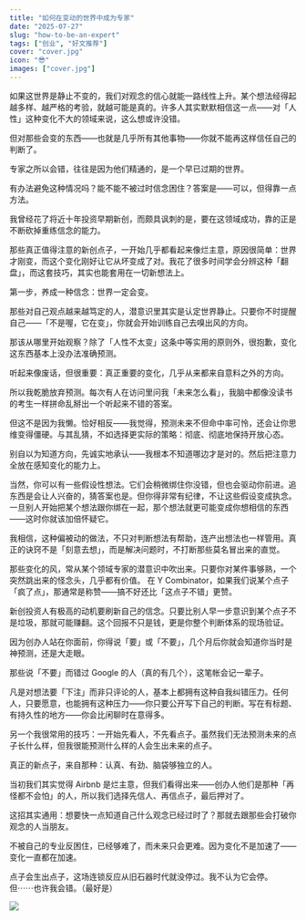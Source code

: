 ```yaml
---
title: "如何在变动的世界中成为专家"
date: "2025-07-27"
slug: "how-to-be-an-expert"
tags: ["创业", "好文推荐"]
cover: "cover.jpg"
icon: "😎"
images: ["cover.jpg"]
---
```

如果这世界是静止不变的，我们对观念的信心就能一路线性上升。某个想法经得起越多样、越严格的考验，就越可能是真的。许多人其实默默相信这一点——对「人性」这种变化不大的领域来说，这么想或许没错。



但对那些会变的东西——也就是几乎所有其他事物——你就不能再这样信任自己的判断了。



专家之所以会错，往往是因为他们精通的，是一个早已过期的世界。



有办法避免这种情况吗？能不能不被过时信念困住？答案是——可以，但得靠一点方法。



我曾经花了将近十年投资早期新创，而颇具讽刺的是，要在这领域成功，靠的正是不断砍掉重练信念的能力。



那些真正值得注意的新创点子，一开始几乎都看起来像烂主意，原因很简单：世界才刚变，而这个变化刚好让它从坏变成了对。我花了很多时间学会分辨这种「翻盘」，而这套技巧，其实也能套用在一切新想法上。



第一步，养成一种信念：世界一定会变。



那些对自己观点越来越笃定的人，潜意识里其实是认定世界静止。只要你不时提醒自己——「不是喔，它在变」，你就会开始训练自己去嗅出风的方向。



那该从哪里开始观察？除了「人性不太变」这条中等实用的原则外，很抱歉，变化这东西基本上没办法准确预测。



听起来像废话，但很重要：真正重要的变化，几乎从来都来自意料之外的方向。



所以我乾脆放弃预测。每次有人在访问里问我「未来怎么看」，我脑中都像没读书的考生一样拼命乱掰出一个听起来不错的答案。



但这不是因为我懒。恰好相反——我觉得，预测未来不但命中率可怜，还会让你思维变得僵硬。与其乱猜，不如选择更实际的策略：彻底、彻底地保持开放心态。



别自以为知道方向，先诚实地承认——我根本不知道哪边才是对的。然后把注意力全放在感知变化的能力上。



当然，你可以有一些假设性想法。它们会稍微绑住你没错，但也会驱动你前进。追东西是会让人兴奋的，猜答案也是。但你得非常有纪律，不让这些假设变成执念。
一旦别人开始把某个想法跟你绑在一起，那个想法就更可能变成你想相信的东西——这时你就该加倍怀疑它。



我相信，这种偏被动的做法，不只对判断想法有帮助，连产出想法也一样管用。真正的诀窍不是「刻意去想」，而是解决问题时，不打断那些莫名冒出来的直觉。



那些变化的风，常从某个领域专家的潜意识中吹出来。只要你对某件事够熟，一个突然跳出来的怪念头，几乎都有价值。
在 Y Combinator，如果我们说某个点子「疯了点」，那通常是称赞——搞不好还比「这点子不错」更赞。



新创投资人有极高的动机要刷新自己的信念。只要比别人早一步意识到某个点子不是垃圾，那就可能赚翻。这个回报不只是钱，更是你整个判断体系的现场验证。



因为创办人站在你面前，你得说「要」或「不要」，几个月后你就会知道你当时是神预测，还是大走眼。



那些说「不要」而错过 Google 的人（真的有几个），这笔帐会记一辈子。



凡是对想法要「下注」而非只评论的人，基本上都拥有这种自我纠错压力。任何人，只要愿意，也能拥有这种压力——你只要公开写下自己的判断。写在有标题、有持久性的地方——你会比闲聊时在意得多。



另一个我很常用的技巧：一开始先看人，不先看点子。虽然我们无法预测未来的点子长什么样，但我很能预测什么样的人会生出未来的点子。



真正的新点子，来自那种：认真、有劲、脑袋够独立的人。



当初我们其实觉得 Airbnb 是烂主意，但我们看得出来——创办人他们是那种「再怪都不会怕」的人，所以我们选择先信人、再信点子，最后押对了。



这招其实通用：想要快一点知道自己什么观念已经过时了？那就去跟那些会打破你观念的人当朋友。



不被自己的专业反困住，已经够难了，而未来只会更难。因为变化不是加速了——变化一直都在加速。



点子会生出点子，这场连锁反应从旧石器时代就没停过。我不认为它会停。
但⋯⋯也许我会错。（最好是）




![](https://prod-files-secure.s3.us-west-2.amazonaws.com/112d0858-5090-4d34-a606-b75eb8d65fd2/46476355-9cf3-4e99-9b7a-3531bc426380/1000202064.png?X-Amz-Algorithm=AWS4-HMAC-SHA256&X-Amz-Content-Sha256=UNSIGNED-PAYLOAD&X-Amz-Credential=ASIAZI2LB466ZNUQQE5J%2F20251020%2Fus-west-2%2Fs3%2Faws4_request&X-Amz-Date=20251020T191118Z&X-Amz-Expires=3600&X-Amz-Security-Token=IQoJb3JpZ2luX2VjEEgaCXVzLXdlc3QtMiJGMEQCIG1LhIj8sQ8D89k74ZctaNAbEQXUa5PlDb4J7sOITgDLAiBgkXvdWeeq1ufP2YhTBTBnlqtsoGhJ0%2BhjcWtTtpb1aSqIBAjx%2F%2F%2F%2F%2F%2F%2F%2F%2F%2F8BEAAaDDYzNzQyMzE4MzgwNSIMKMdTVFFDROXPLDm2KtwDLRu81TOlt7zj6ThOMu3kCBWvJheqJ%2F7OMQyn6kX2lPw6%2BJtc%2FJr0UEgPh78noTPbGfmxidxSWPhh4bp%2BNrSwJCzNMTvP95vTd0%2FdjqVQKxjDNXgZ%2FfWPY5P82xrv9i5EMIyU9axekecRc4cemwO%2Bfim3cmgmFb7ZRyv850KDuAbqdUVc9ltHyzUQ2DUC8dVKJ3AoP7c81R9IMr3ZggJcSXLuBnX31KXaYo0O%2B9p7C2p2X5j1rQTzOySJn6ipnm%2FuNcuqXvhxYS8MhcUBibwsd9R%2Bzm%2BFGB62y1N4heHIeV%2F%2Frr9lRi8xfRJOUSmK75f9RIs26%2BFq1s8gD%2B7pRqqmNo2uj9RcDACj9q7LgwoHq314j5TTmZY5VqC5gyA9bTi2YRimSH7a74I2Yin399UafeMDUDzljQR0zgYzS4sj4n5Pw8BH7kpi36kx%2FLWu6GKPZMzuu8R5dkKmsty1bOibpv5A1AyteQbG2PdIl%2BdsS1OO6zQWTav1d1c91mqu%2BihFQ1rbjfgBDlOZxewaejKV0EVT7PHjiP%2B%2BVytyuH38q8jIxyrxecmwMQg26UsGzx5cMBZChacawkVVPFdWEU3ZBtNFAFGfFdcEtUz1vOCwxFpaKsv50XUx%2F6IMtqkw0bbZxwY6pgE347j45xEaRoWG00mir%2BvBkx92s5FWy7Q9csH56FEbatrvLRpQuqRTDxjvJsgJ3hIT9WZd8ENwAfqXXMQ%2Bh3mpe1YDHol16ytoLlZFkCA1UtLYZoA%2Fpv4ShfW3BtC46OcwrAn85wRquStHGzKRfXAqCPs3Zf9ef%2BiSALHudrTj2DNT9z9MfZUHRB3aMfghueZOGeExBmDut5%2Bei52T8ayQQRd73AG7&X-Amz-Signature=839b33bdbbf06d679497240810937ef75a24690a5cb13769951e9e3cf6b1e176&X-Amz-SignedHeaders=host&x-amz-checksum-mode=ENABLED&x-id=GetObject)


